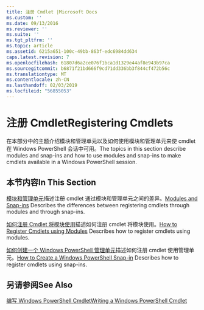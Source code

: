 ```yaml
---
title: 注册 Cmdlet |Microsoft Docs
ms.custom: ''
ms.date: 09/13/2016
ms.reviewer: ''
ms.suite: ''
ms.tgt_pltfrm: ''
ms.topic: article
ms.assetid: 6215a651-100c-49bb-863f-edc6984dd634
caps.latest.revision: 7
ms.openlocfilehash: 61807d6a2ce076f1bca1d1329e44af8e943b97ca
ms.sourcegitcommit: b6871f21bd666f9cd71dd336bb3f844cf472b56c
ms.translationtype: MT
ms.contentlocale: zh-CN
ms.lasthandoff: 02/03/2019
ms.locfileid: "56855053"
---
```

# <a name="registering-cmdlets"></a><span data-ttu-id="3dcff-102">注册 Cmdlet</span><span class="sxs-lookup"><span data-stu-id="3dcff-102">Registering Cmdlets</span></span>

<span data-ttu-id="3dcff-103">在本部分中的主题介绍模块和管理单元以及如何使用模块和管理单元来使 cmdlet 在 Windows PowerShell 会话中可用。</span><span class="sxs-lookup"><span data-stu-id="3dcff-103">The topics in this section describe modules and snap-ins and how to use modules and snap-ins to make cmdlets available in a Windows PowerShell session.</span></span>

## <a name="in-this-section"></a><span data-ttu-id="3dcff-104">本节内容</span><span class="sxs-lookup"><span data-stu-id="3dcff-104">In This Section</span></span>

<span data-ttu-id="3dcff-105">[模块和管理单元](./modules-and-snap-ins.md)描述注册 cmdlet 通过模块和管理单元之间的差异。</span><span class="sxs-lookup"><span data-stu-id="3dcff-105">[Modules and Snap-ins](./modules-and-snap-ins.md) Describes the differences between registering cmdlets through modules and through snap-ins.</span></span>

<span data-ttu-id="3dcff-106">[如何注册 Cmdlet 将模块使用](./how-to-import-cmdlets-using-modules.md)描述如何注册 cmdlet 将模块使用。</span><span class="sxs-lookup"><span data-stu-id="3dcff-106">[How to Register Cmdlets using Modules](./how-to-import-cmdlets-using-modules.md) Describes how to register cmdlets using modules.</span></span>

<span data-ttu-id="3dcff-107">[如何创建一个 Windows PowerShell 管理单元](./how-to-create-a-windows-powershell-snap-in.md)描述如何注册 cmdlet 使用管理单元。</span><span class="sxs-lookup"><span data-stu-id="3dcff-107">[How to Create a Windows PowerShell Snap-in](./how-to-create-a-windows-powershell-snap-in.md) Describes how to register cmdlets using snap-ins.</span></span>

## <a name="see-also"></a><span data-ttu-id="3dcff-108">另请参阅</span><span class="sxs-lookup"><span data-stu-id="3dcff-108">See Also</span></span>

[<span data-ttu-id="3dcff-109">编写 Windows PowerShell Cmdlet</span><span class="sxs-lookup"><span data-stu-id="3dcff-109">Writing a Windows PowerShell Cmdlet</span></span>](./writing-a-windows-powershell-cmdlet.md)
